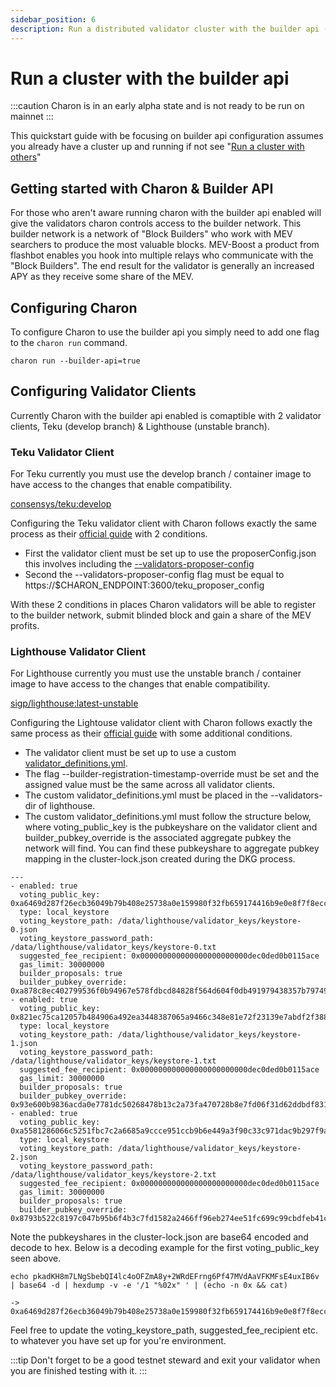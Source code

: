 ```yaml
---
sidebar_position: 6
description: Run a distributed validator cluster with the builder api (mev-boost)
---
```


# Run a cluster with the builder api

:::caution
Charon is in an early alpha state and is not ready to be run on mainnet
:::

This quickstart guide with be focusing on builder api configuration assumes you already have a cluster up and running if not see "[Run a cluster with others](./quickstart-group.md)"


## Getting started with Charon & Builder API

For those who aren't aware running charon with the builder api enabled will give the validators charon controls access to the builder network. This builder network is a network of "Block Builders" who work with MEV searchers to produce the most valuable blocks. MEV-Boost a product from flashbot enables you hook into multiple relays who communicate with the "Block Builders". The end result for the validator is generally an increased APY as they receive some share of the MEV.


## Configuring Charon

To configure Charon to use the builder api you simply need to add one flag to the `charon run` command.

```
charon run --builder-api=true
```

## Configuring Validator Clients

Currently Charon with the builder api enabled is comaptible with 2 validator clients, Teku (develop branch) & Lighthouse (unstable branch).

### Teku Validator Client

For Teku currently you must use the develop branch / container image to have access to the changes that enable compatibility. 

[consensys/teku:develop](https://hub.docker.com/r/consensys/teku/tags)

Configuring the Teku validator client with Charon follows exactly the same process as their [official guide](https://hackmd.io/@StefanBratanov/BkMlo1RO9) with 2 conditions.

- First the validator client must be set up to use the proposerConfig.json this involves including the [--validators-proposer-config](https://docs.teku.consensys.net/en/latest/Reference/CLI/CLI-Syntax/#validators-proposer-config)
- Second the --validators-proposer-config flag must be equal to https://$CHARON_ENDPOINT:3600/teku_proposer_config

With these 2 conditions in places Charon validators will be able to register to the builder network, submit blinded block and gain a share of the MEV profits.

### Lighthouse Validator Client

For Lighthouse currently you must use the unstable branch / container image to have access to the changes that enable compatibility.

[sigp/lighthouse:latest-unstable](https://hub.docker.com/r/sigp/lighthouse/tags)

Configuring the Lightouse validator client with Charon follows exactly the same process as their [official guide](https://lighthouse-book.sigmaprime.io/builders.html) with some additional conditions.

- The validator client must be set up to use a custom [validator_definitions.yml](https://lighthouse-book.sigmaprime.io/validator-management.html).
- The flag --builder-registration-timestamp-override must be set and the assigned value must be the same across all validator clients.
- The custom validator_definitions.yml must be placed in the --validators-dir of lighthouse.
- The custom validator_definitions.yml must follow the structure below, where voting_public_key is the pubkeyshare on the validator client and builder_pubkey_override is the associated aggregate pubkey the network will find. You can find these pubkeyshare to aggregate pubkey mapping in the cluster-lock.json created during the DKG process. 

```
---
- enabled: true
  voting_public_key: 0xa6469d287f26ecb36049b79b408e25738a0e159980f32fb659174416b9e0e8f7f8ecc55d01a54528c16c138bb1201eaf
  type: local_keystore
  voting_keystore_path: /data/lighthouse/validator_keys/keystore-0.json
  voting_keystore_password_path: /data/lighthouse/validator_keys/keystore-0.txt
  suggested_fee_recipient: 0x000000000000000000000000dec0ded0b0115ace
  gas_limit: 30000000
  builder_proposals: true
  builder_pubkey_override: 0xa878c8ec402799536f0b94967e578fdbcd84828f564d604f0db491979438357b797491399be1f22de8a44673f14c087e
- enabled: true
  voting_public_key: 0x821ec75ca12057b484906a492ea3448387065a9466c348e81e72f23139e7abdf2f38854cc9dea8d51ca615cbe15f9d2c
  type: local_keystore
  voting_keystore_path: /data/lighthouse/validator_keys/keystore-1.json
  voting_keystore_password_path: /data/lighthouse/validator_keys/keystore-1.txt
  suggested_fee_recipient: 0x000000000000000000000000dec0ded0b0115ace
  gas_limit: 30000000
  builder_proposals: true
  builder_pubkey_override: 0x93e600b9836acda0e7781dc50268478b13c2a73fa470728b8e7fd06f31d62ddbdf831cbf5b7a828276a2218f2016a2fa
- enabled: true
  voting_public_key: 0xa5581286066c5251fbc7c2a6685a9ccce951ccb9b6e449a3f90c33c971dac9b297f9a7a3f9394c8a43822ff0f2cfded1
  type: local_keystore
  voting_keystore_path: /data/lighthouse/validator_keys/keystore-2.json
  voting_keystore_password_path: /data/lighthouse/validator_keys/keystore-2.txt
  suggested_fee_recipient: 0x000000000000000000000000dec0ded0b0115ace
  gas_limit: 30000000
  builder_proposals: true
  builder_pubkey_override: 0x8793b522c8197c047b95b6f4b3c7fd1582a2466ff96eb274ee51fc699c99cbdfeb41cf576bbbbdecf2454527083edf34
```

Note the pubkeyshares in the cluster-lock.json are base64 encoded and decode to hex. Below is a decoding example for the first voting_public_key seen above.

```
echo pkadKH8m7LNgSbebQI4lc4oOFZmA8y+2WRdEFrng6Pf47MVdAaVFKMFsE4uxIB6v | base64 -d | hexdump -v -e '/1 "%02x" ' | (echo -n 0x && cat)

-> 0xa6469d287f26ecb36049b79b408e25738a0e159980f32fb659174416b9e0e8f7f8ecc55d01a54528c16c138bb1201eaf
```

Feel free to update the voting_keystore_path, suggested_fee_recipient etc. to whatever you have set up for you're environment.

:::tip
Don't forget to be a good testnet steward and exit your validator when you are finished testing with it.
:::
